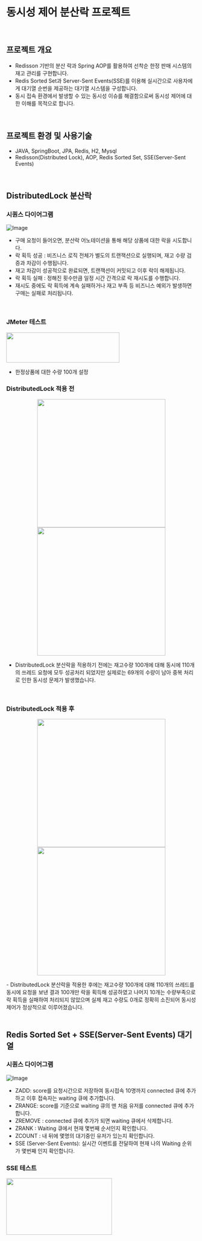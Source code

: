 # 동시성 제어 분산락 프로젝트
<br />

## 프로젝트 개요

- Redisson 기반의 분산 락과 Spring AOP를 활용하여 선착순 한정 판매 시스템의 재고 관리를 구현합니다.
- Redis Sorted Set과 Server-Sent Events(SSE)를 이용해 실시간으로 사용자에게 대기열 순번을 제공하는 대기열 시스템을 구성합니다.
- 동시 접속 환경에서 발생할 수 있는 동시성 이슈를 해결함으로써 동시성 제어에 대한 이해를 목적으로 합니다.

<br />

## 프로젝트 환경 및 사용기술

- JAVA, SpringBoot, JPA, Redis, H2, Mysql
- Redisson(Distributed Lock), AOP, Redis Sorted Set, SSE(Server-Sent Events)

<br />

## DistributedLock 분산락

### 시퀀스 다이어그램

![Image](https://github.com/user-attachments/assets/761169bc-ee11-4127-aacd-d51ad4e66318)

- 구매 요청이 들어오면, 분산락 어노테이션을 통해 해당 상품에 대한 락을 시도합니다.
- 락 획득 성공 : 비즈니스 로직 전체가 별도의 트랜잭션으로 실행되며, 재고 수량 검증과 차감이 수행됩니다.
- 재고 차감이 성공적으로 완료되면, 트랜잭션이 커밋되고 이후 락이 해제됩니다.
- 락 획득 실패 : 정해진 횟수만큼 일정 시간 간격으로 락 재시도를 수행합니다.
- 재시도 중에도 락 획득에 계속 실패하거나 재고 부족 등 비즈니스 예외가 발생하면 구매는 실패로 처리됩니다.

<br />

### JMeter 테스트

<img src="https://github.com/user-attachments/assets/091aacb8-6bdf-4605-b48c-7a37bd6cc10e" width="300" height="80"/>

- 한정상품에 대한 수량 100개 설정

### DistributedLock 적용 전

<p align="center">
  <img src="https://github.com/user-attachments/assets/589de809-95bf-4c9f-b6ea-699737fede25" width="340"/>
  <img src="https://github.com/user-attachments/assets/5b3e0627-c135-4085-8af6-24b89b91cc5c" width="340"/>
</p>

- DistributedLock 분산락을 적용하기 전에는 재고수량 100개에 대해 동시에 110개의 쓰레드 요청에 모두 성공처리 되었지만 실제로는 69개의 수량이 남아 중복 처리로 인한 동시성 문제가 발생했습니다.

<br />

### DistributedLock 적용 후

<p align="center">
<img src="https://github.com/user-attachments/assets/b42e5ed0-ec55-4641-b1dc-849113e66cf2" width="340"/>
<img src="https://github.com/user-attachments/assets/b0f88572-35b1-4961-ab9c-dbe512181600" width="340"/>
</p>
- DistributedLock 분산락을 적용한 후에는 재고수량 100개에 대해 110개의 쓰레드를 동시에 요청을 보낸 결과 100개만 락을 획득해 성공하였고 나머지 10개는 수량부족으로 락 획득을 실패하여 처리되지 않았으며 실제 재고 수량도 0개로 정확히 소진되어 동시성제어가 정상적으로 이루어졌습니다.

<br />
<br />

## Redis Sorted Set + SSE(Server-Sent Events) 대기열

### 시퀀스 다이어그램

![Image](https://github.com/user-attachments/assets/0e7bed38-8c40-4531-9483-e557e0dac4ae)

- ZADD: score를 요청시간으로 저장하여 동시접속 10명까지 connected 큐에 추가하고 이후 접속자는  waiting 큐에 추가합니다.
- ZRANGE: score를 기준으로 waiting 큐의 맨 처음 유저를 connected 큐에 추가합니다.
- ZREMOVE : connected 큐에 추가가 되면 waiting 큐에서 삭제합니다.
- ZRANK : Waiting 큐에서 현재 몇번째 순서인지 확인합니다.
- ZCOUNT : 내 뒤에 몇명의 대기중인 유저가 있는지 확인합니다.
- SSE (Server-Sent Events): 실시간 이벤트를 전달하여 현재 나의 Waiting 순위가 몇번째 인지 확인합니다.

### SSE 테스트

<img src="https://github.com/user-attachments/assets/8c510677-e527-4d64-8c45-13e24bd9771f" width="280" height="150"/>
